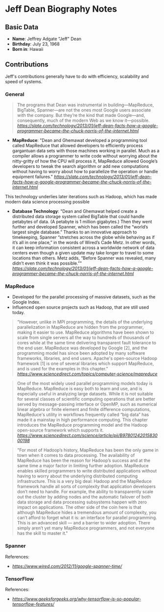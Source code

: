 # Jeff Dean Biography Notes

## Basic Data

- **Name**: Jeffrey Adgate "Jeff" Dean 
- **Birthday**: July 23, 1968
- **Born in**: Hawaii

## Contributions

Jeff's contributions generally have to do with efficiency, scalability and speed of systems.

### General

>  The programs that Dean was instrumental in building—MapReduce, BigTable, Spanner—are not the ones most Google users associate with the company. But they’re the kind that made Google—and, consequently, much of the modern Web as we know it—possible.
*https://slate.com/technology/2013/01/jeff-dean-facts-how-a-google-programmer-became-the-chuck-norris-of-the-internet.html*

- **MapReduce**:  "Dean and Ghemawat developed a programming tool called MapReduce that allowed developers to efficiently process gargantuan data sets with those machines working in parallel. Much as a compiler allows a programmer to write code without worrying about the nitty-gritty of how the CPU will process it, MapReduce allowed Google’s developers to tweak the search algorithm or add new computations without having to worry about how to parallelize the operation or handle equipment failures."
 *https://slate.com/technology/2013/01/jeff-dean-facts-how-a-google-programmer-became-the-chuck-norris-of-the-internet.html*

This technology underlies later iterations such as Hadoop, which has made modern data science processing possible

- **Database Technology**: "Dean and Ghemawat helped create a distributed data storage system called BigTable that could handle petabytes of data. (A petabyte is 1 million gigabytes.) Then they went further and developed Spanner, which has been called the “world’s largest single database.” Thanks to an innovative approach to timekeeping, Spanner “stretches across the globe while behaving as if it’s all in one place,” in the words of Wired’s Cade Metz. In other words, it can keep information consistent across a worldwide network of data centers even though a given update may take longer to travel to some locations than others. Metz adds, “Before Spanner was revealed, many didn’t even think it was possible.”"
 *https://slate.com/technology/2013/01/jeff-dean-facts-how-a-google-programmer-became-the-chuck-norris-of-the-internet.html*

 ### MapReduce

 - Developed for the parallel processing of massive datasets, such as the Google Index.
  - Influenced open source projects such as Hadoop, that are still used today.
  > "However, unlike in MPI programming, the details of the underlying parallelization in MapReduce are hidden from the programmer, making it easier to use. MapReduce algorithms have been shown to scale from single servers all the way to hundreds of thousands of cores while at the same time delivering transparent fault tolerance to the end user. MapReduce was developed by Google [2], and the programming model has since been adopted by many software frameworks, libraries, and end users. Apache's open-source Hadoop framework [1] is one of several libraries which support MapReduce, and is used for the examples in this chapter." 
  *https://www.sciencedirect.com/topics/computer-science/mapreduce*

  > One of the most widely used parallel programming models today is MapReduce. MapReduce is easy both to learn and use, and is especially useful in analyzing large datasets. While it is not suitable for several classes of scientific computing operations that are better served by message-passing interface or OpenMP, such as numerical linear algebra or finite element and finite difference computations, MapReduce's utility in workflows frequently called “big data” has made it a mainstay in high performance computing. This chapter introduces the MapReduce programming model and the Hadoop open-source framework which supports it.
  *https://www.sciencedirect.com/science/article/pii/B9780124201583000198*

  > "For most of Hadoop’s history, MapReduce has been the only game in town when it comes to data processing. The availability of MapReduce has been the reason for Hadoop’s success and at the same time a major factor in limiting further adoption.
    MapReduce enables skilled programmers to write distributed applications without having to worry about the underlying distributed computing infrastructure. This is a very big deal: Hadoop and the MapReduce framework handle all sorts of complexity that application developers don’t need to handle.
    For example, the ability to transparently scale out the cluster by adding nodes and the automatic failover of both data storage and data processing subsystems happen with zero impact on applications.
    The other side of the coin here is that although MapReduce hides a tremendous amount of complexity, you can’t afford to forget what it is: an interface for parallel programming. This is an advanced skill — and a barrier to wider adoption. There simply aren’t yet many MapReduce programmers, and not everyone has the skill to master it."

 ### Spanner
 References:

 -  *https://www.wired.com/2012/11/google-spanner-time/*

 ### TensorFlow

 References:

 - *https://www.geeksforgeeks.org/why-tensorflow-is-so-popular-tensorflow-features/*
